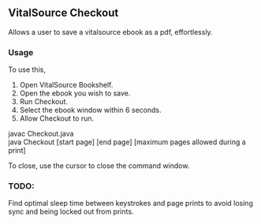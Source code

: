 ## VitalSource Checkout
Allows a user to save a vitalsource ebook as a pdf, effortlessly.

### Usage

To use this,

1. Open VitalSource Bookshelf.
2. Open the ebook you wish to save.
3. Run Checkout.
4. Select the ebook window within 6 seconds.
5. Allow Checkout to run.

javac Checkout.java  
java Checkout [start page] [end page] [maximum pages allowed during a print]

To close, use the cursor to close the command window.

### TODO:
Find optimal sleep time between keystrokes and page prints to avoid losing sync and being locked out from prints.